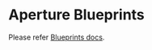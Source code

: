 # Aperture Blueprints

Please refer
[Blueprints docs](https://docs.fluxninja.com/docs/get-started/blueprints).
